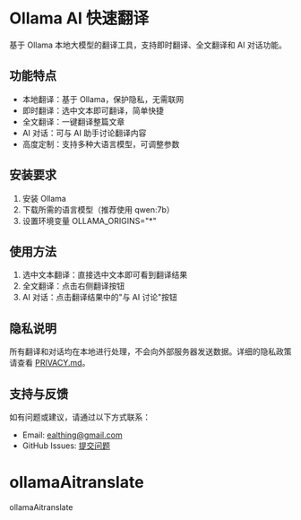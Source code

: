 # Ollama AI 快速翻译

基于 Ollama 本地大模型的翻译工具，支持即时翻译、全文翻译和 AI 对话功能。

## 功能特点

- 本地翻译：基于 Ollama，保护隐私，无需联网
- 即时翻译：选中文本即可翻译，简单快捷
- 全文翻译：一键翻译整篇文章
- AI 对话：可与 AI 助手讨论翻译内容
- 高度定制：支持多种大语言模型，可调整参数

## 安装要求

1. 安装 Ollama
2. 下载所需的语言模型（推荐使用 qwen:7b）
3. 设置环境变量 OLLAMA_ORIGINS="*"

## 使用方法

1. 选中文本翻译：直接选中文本即可看到翻译结果
2. 全文翻译：点击右侧翻译按钮
3. AI 对话：点击翻译结果中的"与 AI 讨论"按钮

## 隐私说明

所有翻译和对话均在本地进行处理，不会向外部服务器发送数据。详细的隐私政策请查看 [PRIVACY.md](PRIVACY.md)。

## 支持与反馈

如有问题或建议，请通过以下方式联系：
- Email: ealthing@gmail.com
- GitHub Issues: [提交问题](https://github.com/ealthing/ollamaAitranslate/issues)
# ollamaAitranslate
ollamaAitranslate
